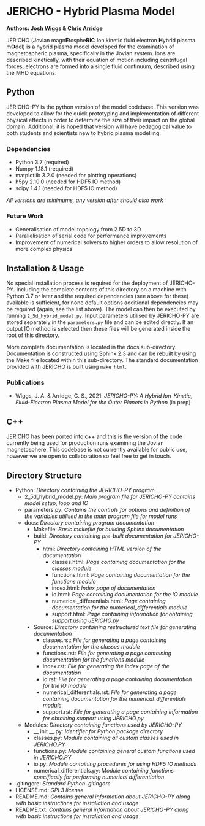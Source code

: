 # JERICHO - Hybrid Plasma Model
**Authors: [Josh Wiggs](https://www.lancaster.ac.uk/physics/about-us/people/josh-wiggs) & [Chris Arridge](https://www.lancaster.ac.uk/physics/about-us/people/chris-arridge)**

JERICHO (**J**ovian magn**E**tosphe**RIC** **I**on kinetic fluid electron **H**ybrid plasma m**O**del) is a hybrid plasma model developed for the examination of magnetospheric plasma, specifically in the Jovian system. Ions are described kinetically, with their equation of motion including centrifugal forces, electrons are formed into a single fluid continuum, described using the MHD equations.

## Python
JERICHO-PY is the python version of the model codebase. This version was developed to allow for the quick prototyping and implementation of different physical effects in order to determine the size of their impact on the global domain. Additional, it is hoped that version will have pedagogical value to both students and scientists new to hybrid plasma modelling.  

### Dependencies
- Python 3.7 (required)
- Numpy 1.18.1 (required)
- matplotlib 3.2.0 (needed for plotting operations)
- h5py 2.10.0 (needed for HDF5 IO method)
- scipy 1.4.1 (needed for HDF5 IO method)

*All versions are minimums, any version after should also work*

### Future Work
- Generalisation of model topology from 2.5D to 3D
- Parallelisation of serial code for performance improvements
- Improvement of numerical solvers to higher orders to allow resolution of more complex physics

## Installation & Usage
No special installation process is required for the deployment of JERICHO-PY. Including the complete contents of this directory on a machine with Python 3.7 or later and the required dependencies (see above for these) available is sufficient, for none default options additional dependencies may be required (again, see the list above). The model can then be executed by running `2_5d_hybrid_model.py`. Input parameters utilised by JERICHO-PY are stored separately in the `parameters.py` file and can be edited directly. If an output IO method is selected then these files will be generated inside the root of this directory.

More complete documentation is located in the docs sub-directory. Documentation is constructed using Sphinx 2.3 and can be rebuilt by using the Make file located within this sub-directory. The standard documentation provided with JERICHO is built using `make html`.

### Publications
- Wiggs, J. A. & Arridge, C. S., 2021. *JERICHO-PY: A Hybrid Ion-Kinetic, Fluid-Electron Plasma Model for the Outer Planets in Python* (in prep)

## C++
JERICHO has been ported into c++ and this is the version of the code currently being used for production runs examining the Jovian magnetosphere. This codebase is not currently available for public use, however we are open to collaboration so feel free to get in touch.

## Directory Structure
- Python: *Directory containing the JERICHO-PY program*
  - 2_5d_hybrid_model.py: *Main program file for JERICHO-PY contains model setup, loop and IO*
  - parameters.py: *Contains the controls for options and definition of the variables utilised in the main program file for model runs*
  - docs: *Directory containing program documentation*
    - Makefile: *Basic makefile for building Sphinx documentation*
    - build: *Directory containing pre-built documentation for JERICHO-PY*
      - html: *Directory containing HTML version of the documentation*
        - classes.html: *Page containing documentation for the classes module*
        - functions.html: *Page containing documentation for the functions module*
        - index.html: *Index page of documentation*
        - io.html: *Page containing documentation for the IO module*
        - numerical_differentials.html: *Page containing documentation for the numerical_differentials module*
        - support.html: *Page containing information for obtaining support using JERICHO.py*
    - Source: *Directory containing restructured text file for generating documentation*
      - classes.rst: *File for generating a page containing documentation for the classes module*
      - functions.rst: *File for generating a page containing documentation for the functions module*
      - index.rst: *File for generating the index page of the documentation*
      - io.rst: *File for generating a page containing documentation for the IO module*
      - numerical_differentials.rst: *File for generating a page containing documentation for the numerical_differentials module*
      - support.rst: *File for generating a  page containing information for obtaining support using JERICHO.py*
  - Modules: *Directory containing functions used by JERICHO-PY*
    - __ init __.py: *Identifier for Python package directory*
    - classes.py: *Module containing all custom classes used in JERICHO.PY*
    - functions.py: *Module containing general custom functions used in JERICHO.PY*
    - io.py: *Module containing procedures for using HDF5 IO methods*
    - numerical_differentials.py: *Module containing functions specifically for performing numerical differentiation*
- .gitingore: *Standard Python .gitingore*
- LICENSE.md: *GPL3 license*
- README.md: *Contains general information about JERICHO-PY along with basic instructions for installation and usage*
- README.txt: *Contains general information about JERICHO-PY along with basic instructions for installation and usage*
